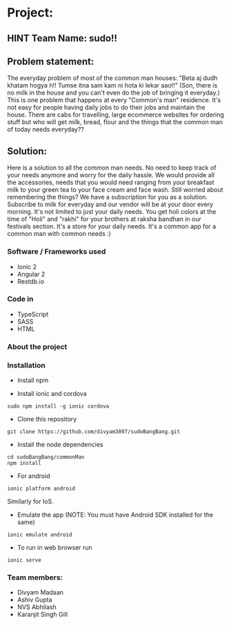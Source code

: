 # Project:

## HINT Team Name: sudo!!

## Problem statement:
The everyday problem of most of the common man houses: "Beta aj dudh khatam hogya h!! Tumse itna sam kam ni hota ki lekar aao!!" (Son, there is no milk in the house and you can't even do the job of bringing it everyday.) This is one problem that happens at every "Common's man" residence. It's not easy for people having daily jobs to do their jobs and maintain the house. There are cabs for travelling, large ecommerce websites for ordering stuff but who will get milk, bread, flour and the things that the common man of today needs everyday??

## Solution:
Here is a solution to all the common man needs. No need to keep track of your needs anymore and worry for the daily hassle.
We would provide all the accessories, needs that you would need ranging from your breakfast milk to your green tea to your face cream and face wash. Still worried about remembering the things? We have a subscription for you as a solution. Subscribe to milk for everyday and our vendor will be at your door every morning. It's not limited to just your daily needs. You get holi colors at the time of "Holi" and "rakhi" for your brothers at raksha bandhan in our festivals section. 
It's a store for your daily needs. It's a common app for a common man with common needs :)

### Software / Frameworks used
* Ionic 2
* Angular 2
* Restdb.io

### Code in
* TypeScript
* SASS
* HTML

### About the project

### Installation
* Install npm

* Install ionic and cordova

`sudo npm install -g ionic cordova`

* Clone this repository

`git clone https://github.com/divyam3897/sudoBangBang.git`

* Install the node dependencies

```
cd sudoBangBang/commonMan
npm install
```

* For android 

`ionic platform android`

Similarly for IoS.

* Emulate the app (NOTE: You must have Android SDK installed for the same)

`ionic emulate android` 
 
* To run in web browser run

`ionic serve`

### Team members:
* Divyam Madaan  
* Ashiv Gupta  
* NVS Abhilash  
* Karanjit Singh Gill

